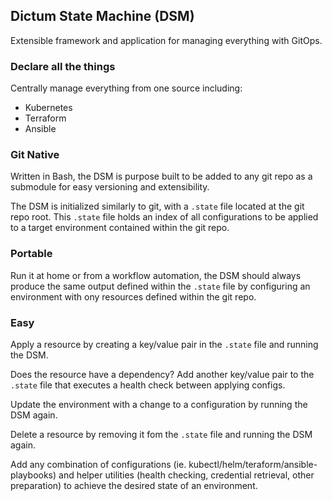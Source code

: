 ## Dictum State Machine (DSM)
Extensible framework and application for managing everything with GitOps.

### Declare all the things
Centrally manage everything from one source including:
- Kubernetes
- Terraform
- Ansible  

### Git Native

Written in Bash, the DSM is purpose built to be added to any git repo as a submodule for easy versioning and extensibility.

The DSM is initialized similarly to git, with a `.state` file located at the git repo root. This `.state` file holds an index of all configurations to be applied to a target environment contained within the git repo.

### Portable
Run it at home or from a workflow automation, the DSM should always produce the same output defined within the `.state` file by configuring an environment with ony resources defined within the git repo. 

### Easy
Apply a resource by creating a key/value pair in the `.state` file and running the DSM. 

Does the resource have a dependency? Add another key/value pair to the `.state` file that executes a health check between applying configs.

Update the environment with a change to a configuration by running the DSM again.

Delete a resource by removing it fom the `.state` file and running the DSM again.

Add any combination of configurations (ie. kubectl/helm/teraform/ansible-playbooks) and helper utilities (health checking, credential retrieval, other preparation) to achieve the desired state of an environment. 




